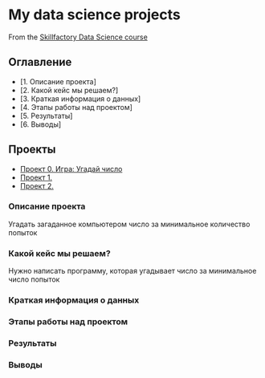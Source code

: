 # My data science projects
From the [Skillfactory Data Science course](https://github.com/2001-pavel/first_project)

## Оглавление
* [1. Описание проекта]
* [2. Какой кейс мы решаем?]
* [3. Краткая информация о данных]
* [4. Этапы работы над проектом]
* [5. Результаты]
* [6. Выводы]

## Проекты
* [Проект 0. Игра: Угадай число](https://github.com/2001-pavel/first_project/tree/main/project_0)
* [Проект 1.  ]()
* [Проект 2.  ]()

### Описание проекта
Угадать загаданное компьютером число за минимальное количество попыток
### Какой кейс мы решаем?
Нужно написать программу, которая угадывает число за минимальное число попыток
### Краткая информация о данных
### Этапы работы над проектом
### Результаты
### Выводы
